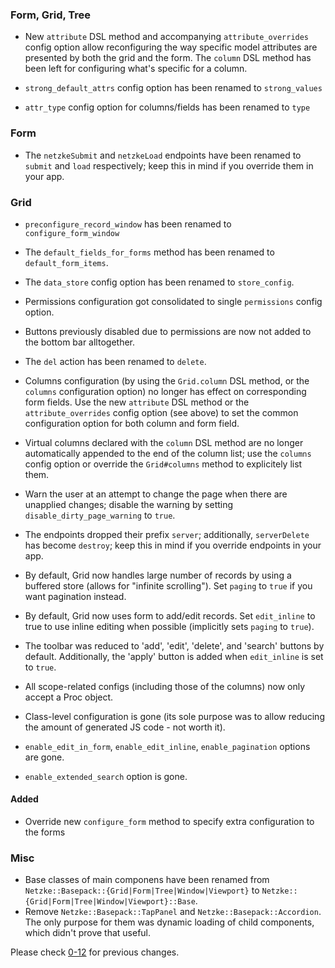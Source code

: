 ### Form, Grid, Tree
*   New `attribute` DSL method and accompanying `attribute_overrides` config option allow reconfiguring the way specific model attributes are presented by both the grid and the form. The `column` DSL method has been left for configuring what's specific for a column.

*   `strong_default_attrs` config option has been renamed to `strong_values`

*   `attr_type` config option for columns/fields has been renamed to `type`

### Form
*   The `netzkeSubmit` and `netzkeLoad` endpoints have been renamed to `submit` and `load` respectively; keep
    this in mind if you override them in your app.

### Grid
*   `preconfigure_record_window` has been renamed to `configure_form_window`

*   The `default_fields_for_forms` method has been renamed to `default_form_items`.

*   The `data_store` config option has been renamed to `store_config`.

*   Permissions configuration got consolidated to single `permissions` config option.

*   Buttons previously disabled due to permissions are now not added to the bottom bar alltogether.

*   The `del` action has been renamed to `delete`.

*   Columns configuration (by using the `Grid.column` DSL method, or the `columns` configuration option) no longer has effect on corresponding form fields. Use the new `attribute` DSL method or the `attribute_overrides` config option (see above) to set the common configuration option for both column and form field.

*   Virtual columns declared with the `column` DSL method are no longer automatically appended to the end of the column
    list; use the `columns` config option or override the `Grid#columns` method to explicitely list them.

*   Warn the user at an attempt to change the page when there are unapplied changes; disable the warning by
    setting `disable_dirty_page_warning` to `true`.

*   The endpoints dropped their prefix `server`; additionally, `serverDelete` has become `destroy`; keep this in mind if you override endpoints in your app.

*   By default, Grid now handles large number of records by using a buffered store (allows for "infinite scrolling").
    Set `paging` to `true` if you want pagination instead.

*   By default, Grid now uses form to add/edit records. Set `edit_inline` to true to use inline editing when possible
    (implicitly sets `paging` to `true`).

*   The toolbar was reduced to 'add', 'edit', 'delete', and 'search' buttons by default. Additionally, the 'apply'
    button is added when `edit_inline` is set to `true`.

*   All scope-related configs (including those of the columns) now only accept a Proc object.

*   Class-level configuration is gone (its sole purpose was to allow reducing the amount of generated JS code - not worth it).

*   `enable_edit_in_form`, `enable_edit_inline`, `enable_pagination` options are gone.

*   `enable_extended_search` option is gone.

#### Added

*   Override new `configure_form` method to specify extra configuration to the forms

### Misc
*   Base classes of main componens have been renamed from `Netzke::Basepack::{Grid|Form|Tree|Window|Viewport}` to `Netzke::{Grid|Form|Tree|Window|Viewport}::Base`.
*   Remove `Netzke::Basepack::TapPanel` and `Netzke::Basepack::Accordion`. The only purpose for them was dynamic loading
    of child components, which didn't prove that useful.

Please check [0-12](https://github.com/netzke/netzke-basepack/blob/0-12/CHANGELOG.md) for previous changes.
